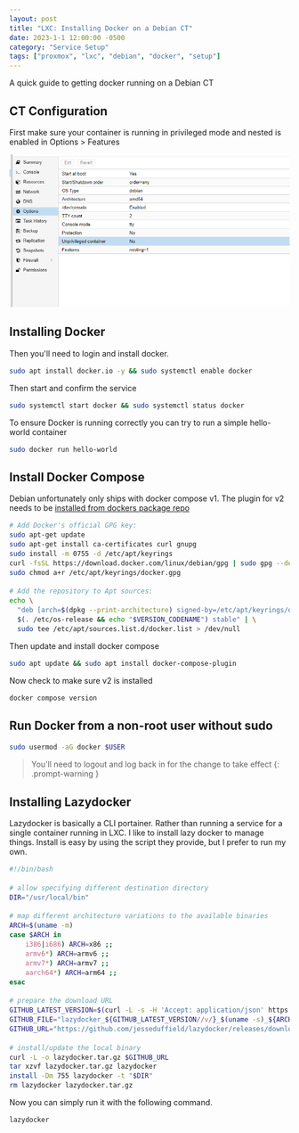 ```yaml
---
layout: post
title: "LXC: Installing Docker on a Debian CT"
date: 2023-1-1 12:00:00 -0500
category: "Service Setup"
tags: ["proxmox", "lxc", "debian", "docker", "setup"]
---
```


A quick guide to getting docker running on a Debian CT

<!--more-->

## CT Configuration

First make sure your container is running in privileged mode and nested is enabled in Options > Features

![Unprivileged Container](/assets/img/lxc-docker-setup/unprivileged-container.png)

## Installing Docker

Then you'll need to login and install docker.

```bash
sudo apt install docker.io -y && sudo systemctl enable docker
```

Then start and confirm the service

```bash
sudo systemctl start docker && sudo systemctl status docker
```

To ensure Docker is running correctly you can try to run a simple hello-world container

```bash
sudo docker run hello-world
```

## Install Docker Compose

Debian unfortunately only ships with docker compose v1. The plugin for v2 needs to be [installed from dockers package repo](https://docs.docker.com/engine/install/debian/#install-using-the-repository)

```bash
# Add Docker's official GPG key:
sudo apt-get update
sudo apt-get install ca-certificates curl gnupg
sudo install -m 0755 -d /etc/apt/keyrings
curl -fsSL https://download.docker.com/linux/debian/gpg | sudo gpg --dearmor -o /etc/apt/keyrings/docker.gpg
sudo chmod a+r /etc/apt/keyrings/docker.gpg

# Add the repository to Apt sources:
echo \
  "deb [arch=$(dpkg --print-architecture) signed-by=/etc/apt/keyrings/docker.gpg] https://download.docker.com/linux/debian \
  $(. /etc/os-release && echo "$VERSION_CODENAME") stable" | \
  sudo tee /etc/apt/sources.list.d/docker.list > /dev/null
```

Then update and install docker compose

```bash
sudo apt update && sudo apt install docker-compose-plugin
```

Now check to make sure v2 is installed

```bash
docker compose version
```

## Run Docker from a non-root user without sudo

```bash
sudo usermod -aG docker $USER
```

> You'll need to logout and log back in for the change to take effect
{: .prompt-warning }

## Installing Lazydocker

Lazydocker is basically a CLI portainer. Rather than running a service for a single container running in LXC. I like to install lazy docker to manage things. Install is easy by using the script they provide, but I prefer to run my own.

```bash
#!/bin/bash

# allow specifying different destination directory
DIR="/usr/local/bin"

# map different architecture variations to the available binaries
ARCH=$(uname -m)
case $ARCH in
    i386|i686) ARCH=x86 ;;
    armv6*) ARCH=armv6 ;;
    armv7*) ARCH=armv7 ;;
    aarch64*) ARCH=arm64 ;;
esac

# prepare the download URL
GITHUB_LATEST_VERSION=$(curl -L -s -H 'Accept: application/json' https://github.com/jesseduffield/lazydocker/releases/latest | sed -e 's/.*"tag_name":"\([^"]*\)".*/\1/')
GITHUB_FILE="lazydocker_${GITHUB_LATEST_VERSION//v/}_$(uname -s)_${ARCH}.tar.gz"
GITHUB_URL="https://github.com/jesseduffield/lazydocker/releases/download/${GITHUB_LATEST_VERSION}/${GITHUB_FILE}"

# install/update the local binary
curl -L -o lazydocker.tar.gz $GITHUB_URL
tar xzvf lazydocker.tar.gz lazydocker
install -Dm 755 lazydocker -t "$DIR"
rm lazydocker lazydocker.tar.gz
```

Now you can simply run it with the following command.

```bash
lazydocker
```
